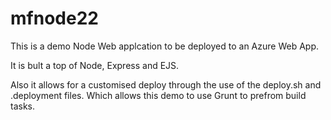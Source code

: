 # mfnode22
This is a demo Node Web applcation to be deployed to an Azure Web App.

It is bult a top of Node, Express and EJS.

Also it allows for a customised deploy through the use of the deploy.sh and .deployment files. Which allows this demo to use Grunt to prefrom build tasks.


